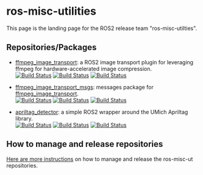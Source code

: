 # ros-misc-utilities

This page is the landing page for the ROS2 release team "ros-misc-utilties".

## Repositories/Packages


- [ffmpeg_image_transport](https://www.github.com/ros-misc-utilties/ffmpeg_image_transport/):
  a ROS2 image transport plugin for leveraging ffmpeg for hardware-accelerated image compression.\
  [![Build Status](https://build.ros2.org/buildStatus/icon?job=Hdev__ffmpeg_image_transport__ubuntu_jammy_amd64&subject=Humble)](https://build.ros2.org/job/Hdev__ffmpeg_image_transport__ubuntu_jammy_amd64/)
  [![Build Status](https://build.ros2.org/buildStatus/icon?job=Idev__ffmpeg_image_transport__ubuntu_jammy_amd64&subject=Iron)](https://build.ros2.org/job/Idev__ffmpeg_image_transport__ubuntu_jammy_amd64/)
  [![Build Status](https://build.ros2.org/buildStatus/icon?job=Rdev__ffmpeg_image_transport__ubuntu_jammy_amd64&subject=Rolling)](https://build.ros2.org/job/Rdev__ffmpeg_image_transport__ubuntu_jammy_amd64/)

- [ffmpeg_image_transport_msgs](https://www.github.com/ros-misc-utilties/ffmpeg_image_transport_msgs/):
  messages package for [ffmpeg_image_transport](https://www.github.com/ros-misc-utilties/ffmpeg_image_transport/).\
  [![Build Status](https://build.ros2.org/buildStatus/icon?job=Hdev__ffmpeg_image_transport_msgs__ubuntu_jammy_amd64&subject=Humble)](https://build.ros2.org/job/Hdev__ffmpeg_image_transport_msgs__ubuntu_jammy_amd64/)
  [![Build Status](https://build.ros2.org/buildStatus/icon?job=Idev__ffmpeg_image_transport_msgs__ubuntu_jammy_amd64&subject=Iron)](https://build.ros2.org/job/Idev__ffmpeg_image_transport_msgs__ubuntu_jammy_amd64/)
  [![Build Status](https://build.ros2.org/buildStatus/icon?job=Rdev__ffmpeg_image_transport_msgs__ubuntu_jammy_amd64&subject=Rolling)](https://build.ros2.org/job/Rdev__ffmpeg_image_transport_msgs__ubuntu_jammy_amd64/)

- [apriltag_detector](https://www.github.com/ros-misc-utilties/apriltag_detector/):
  a simple ROS2 wrapper around the UMich Apriltag library.\
  [![Build Status](https://build.ros2.org/buildStatus/icon?job=Hdev__apriltag_detector__ubuntu_jammy_amd64&subject=Humble)](https://build.ros2.org/job/Hdev__apriltag_detector__ubuntu_jammy_amd64/)
  [![Build Status](https://build.ros2.org/buildStatus/icon?job=Idev__apriltag_detector__ubuntu_jammy_amd64&subject=Iron)](https://build.ros2.org/job/Idev__apriltag_detector__ubuntu_jammy_amd64/)
  [![Build Status](https://build.ros2.org/buildStatus/icon?job=Rdev__apriltag_detector__ubuntu_jammy_amd64&subject=Rolling)](https://build.ros2.org/job/Rdev__apriltag_detector__ubuntu_jammy_amd64/)


## How to manage and release repositories

[Here are more instructions](docs/manage_repositories.md) on how to manage and release the ros-misc-ut repositories.



